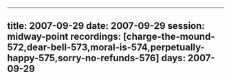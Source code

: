
---
title: 2007-09-29
date:  2007-09-29
session: midway-point
recordings: [charge-the-mound-572,dear-bell-573,moral-is-574,perpetually-happy-575,sorry-no-refunds-576]
days: 2007-09-29
---
